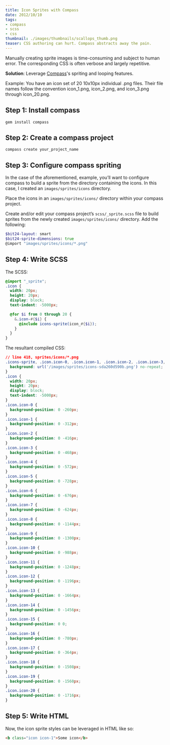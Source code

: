 ```yaml
---
title: Icon Sprites with Compass
date: 2012/10/10
tags:
- compass
- scss
- css
thumbnail: ./images/thumbnails/scallops_thumb.png
teaser: CSS authoring can hurt. Compass abstracts away the pain.
---
```


Manually creating sprite images is time-consuming and subject to human error. The corresponding CSS is often verbose and largely repetitive.

<b>Solution</b>: Leverage <a href="http://compass-style.org/">Compass</a>'s spriting and looping features.

Example: You have an icon set of 20 10x10px individual .png files. Their file names follow the convention icon\_1.png, icon\_2.png, and icon\_3.png through icon\_20.png.

## Step 1: Install compass

```
gem install compass
```

## Step 2: Create a compass project

```
compass create your_project_name
```

## Step 3: Configure compass spriting

In the case of the aforementioned, example, you&#8217;ll want to configure compass to build a sprite from the directory containing the icons. In this case, I created an <code>images/sprites/icons</code> directory.

Place the icons in an <code>images/sprites/icons/</code> directory within your compass project.

Create and/or edit your compass project&#8217;s <code>scss/_sprite.scss</code> file to build sprites from the newly created <code>images/sprites/icons/</code> directory. Add the following:

```scss
$bit24-layout: smart
$bit24-sprite-dimensions: true
@import "images/sprites/icons/*.png"
```

## Step 4: Write SCSS

The SCSS:

```scss
@import "_sprite";
.icon {
  width: 20px;
  height: 20px;
  display: block;
  text-indent: -5000px;

  @for $i from 0 through 20 {
    &.icon-#{$i} {
      @include icons-sprite(icon_#{$i});
    }
  }
}
```

The resultant compiled CSS:

```css
// line 418, sprites/icons/*.png
.icons-sprite, .icon.icon-0, .icon.icon-1, .icon.icon-2, .icon.icon-3, .icon.icon-4, .icon.icon-5, .icon.icon-6, .icon.icon-7, .icon.icon-8, .icon.icon-9, .icon.icon-10, .icon.icon-11, .icon.icon-12, .icon.icon-13, .icon.icon-14, .icon.icon-15, .icon.icon-16, .icon.icon-17, .icon.icon-18, .icon.icon-19, .icon.icon-20 {
  background: url('/images/sprites/icons-sda260d590b.png') no-repeat;
}
.icon {
  width: 20px;
  height: 20px;
  display: block;
  text-indent: -5000px;
}
.icon.icon-0 {
  background-position: 0 -260px;
}
.icon.icon-1 {
  background-position: 0 -312px;
}
.icon.icon-2 {
  background-position: 0 -416px;
}
.icon.icon-3 {
  background-position: 0 -468px;
}
.icon.icon-4 {
  background-position: 0 -572px;
}
.icon.icon-5 {
  background-position: 0 -728px;
}
.icon.icon-6 {
  background-position: 0 -676px;
}
.icon.icon-7 {
  background-position: 0 -624px;
}
.icon.icon-8 {
  background-position: 0 -1144px;
}
.icon.icon-9 {
  background-position: 0 -1300px;
}
.icon.icon-10 {
  background-position: 0 -988px;
}
.icon.icon-11 {
  background-position: 0 -1248px;
}
.icon.icon-12 {
  background-position: 0 -1196px;
}
.icon.icon-13 {
  background-position: 0 -1664px;
}
.icon.icon-14 {
  background-position: 0 -1456px;
}
.icon.icon-15 {
  background-position: 0 0;
}
.icon.icon-16 {
  background-position: 0 -780px;
}
.icon.icon-17 {
  background-position: 0 -364px;
}
.icon.icon-18 {
  background-position: 0 -1508px;
}
.icon.icon-19 {
  background-position: 0 -1560px;
}
.icon.icon-20 {
  background-position: 0 -1716px;
}
```

## Step 5: Write HTML
Now, the icon sprite styles can be leveraged in HTML like so:

```html
<b class="icon icon-1">Some icon</b>
```
